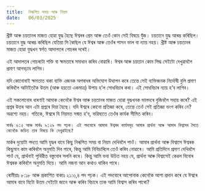 ```yaml
---
title:  নিৰূপিত সময় আৰু নিয়ম
date:   06/03/2025
---
```


খ্ৰীষ্ট আৰু চয়তানৰ মাজত হোৱা যুদ্ধ হৈছে ঈশ্বৰৰ প্ৰেম আৰু তেওঁ কোন সেই বিষয়ে যুঁজ। চয়তানে যুদ্ধ আৰম্ভ কৰিছিল। চয়তানে যুদ্ধ আৰম্ভ কৰিছিল যেতিয়া সি কৈছিল যে ঈশ্বৰ আৰু তেওঁৰ শাসন ভাল বা ন্যায় নহয়। খ্ৰীষ্ট আৰু চয়তানৰ মাজত হোৱা যুদ্ধখন স্বৰ্গত আদালতৰ গোচৰৰ দৰেই।

এই আদালতৰ গোচৰটো শক্তি বা ক্ষমতাৰে সমাধান কৰিব নোৱাৰি। ঈশ্বৰ আৰু চয়তান কোন সিদ্ধ সেইটো দেখুৱাবলৈ প্ৰমাণ আগবঢ়াব লাগিব।

যদি কোনোবাই ক্ষমতাত থকা ব্যক্তি এজনক অপৰাধৰ অভিযোগ উত্থাপন কৰে তেন্তে সেই ব্যক্তিজনক নিৰ্দোষী বুলি প্ৰমাণ কৰিবলৈ আটাইতকৈ উত্তম (আৰু হয়তো একমাত্ৰ) উপায় হ’ল সোধবিচাৰ কৰা। এই সোধবিচাৰ ন্যায় হ’ব লাগিব।

এই সকলোবোৰ ধাৰণাই আমাক কেনেকৈ ঈশ্বৰ আৰু চয়তানৰ মাজত হোৱা যুদ্ধখনক ভালদৰে বুজিবলৈ সহায় কৰে? এই প্ৰশ্নৰ উত্তৰ আন এটা প্ৰশ্নৰে দিয়া হৈছে। যদি ঈশ্বৰে কোনো প্ৰতিজ্ঞা কৰে, তেন্তে তেওঁ সেই প্ৰতিজ্ঞা ভংগ কৰিব নে? অৱশ্যে নহয়। গতিকে, ঈশ্বৰে যি নিয়মত সন্মত হ’ব, ভৱিষ্যতে তেওঁৰ কাৰ্যক সীমিত কৰিব।

`মাৰ্কঃ ৬:৫ আৰু মাৰ্কঃ ৯:২৯ পদ পঢ়ক। এই পদবোৰে আমাক ঈশ্বৰৰ কাৰ্যসমূহ আমাৰ প্ৰাৰ্থনা আৰু আমাৰ বিশ্বাসৰ সৈতে কেনেকৈ জড়িত তাৰ বিষয়ে কি দেখুৱাইছে?`

মাৰ্কৰ দুয়োটা পদতে আমি যুদ্ধৰ বাবে কিছু নিৰূপিত সময় বা নিয়ম দেখিবলৈ পাওঁ। আমাৰ প্ৰাৰ্থনা আৰু বিশ্বাসে ঈশ্বৰক কিছুমান কাম কৰিবলৈ অনুমতি দিব পাৰে, কিন্তু আমি নিবিচাৰিলে তেওঁ কৰিব নোৱাৰে। আমি প্ৰতিদিনে প্ৰমাণ দেখিবলৈ পাওঁ যে, প্ৰাৰ্থনাই পৃথিৱীত বস্তুবোৰ সলনি কৰে। কিন্তু আমি ভবা উচিত নহয় যে, প্ৰাৰ্থনা আৰু বিশ্বাসেই কেৱল যিবোৰ ঈশ্বৰক কৰিবলৈ অনুমতি দিয়ে। আমি নজনা আন কথাও থাকিব পাৰে।

ৰোমীয়াঃ ৮:১৮ আৰু প্ৰকাশিত বাক্যঃ ২১:৩,৪ পদ পঢ়ক। এই পদবোৰে আপোনাক কেনেকৈ আশা প্ৰদান কৰে যে ঈশ্বৰে আমাৰ বাবে যিটো উত্তম সেইটো জানে আৰু কৰিব বিচাৰে তাক আমি বিশ্বাস কৰিব পাৰো?